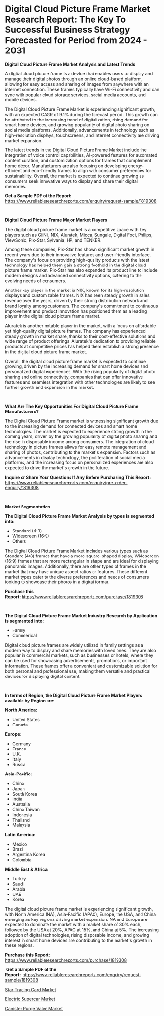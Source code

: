 <p><h1>Digital Cloud Picture Frame Market Research Report: The Key To Successful Business Strategy Forecasted for Period from 2024 - 2031</h1></p><p><strong>Digital Cloud Picture Frame Market Analysis and Latest Trends</strong></p>
<p><p>A digital cloud picture frame is a device that enables users to display and manage their digital photos through an online cloud-based platform, allowing for easy access and sharing of images from anywhere with an internet connection. These frames typically have Wi-Fi connectivity and can sync with popular cloud storage services, social media accounts, and mobile devices.</p><p>The Digital Cloud Picture Frame Market is experiencing significant growth, with an expected CAGR of 9.1% during the forecast period. This growth can be attributed to the increasing trend of digitalization, rising demand for smart home devices, and growing popularity of digital photo sharing on social media platforms. Additionally, advancements in technology such as high-resolution displays, touchscreens, and internet connectivity are driving market expansion.</p><p>The latest trends in the Digital Cloud Picture Frame Market include the integration of voice control capabilities, AI-powered features for automated content curation, and customization options for frames that complement home décor. Manufacturers are also focusing on developing energy-efficient and eco-friendly frames to align with consumer preferences for sustainability. Overall, the market is expected to continue growing as consumers seek innovative ways to display and share their digital memories.</p></p>
<p><strong>Get a Sample PDF of the Report:&nbsp;</strong> <a href="https://www.reliableresearchreports.com/enquiry/request-sample/1819308">https://www.reliableresearchreports.com/enquiry/request-sample/1819308</a></p>
<p>&nbsp;</p>
<p><strong>Digital Cloud Picture Frame Major Market Players</strong></p>
<p><p>The digital cloud picture frame market is a competitive space with key players such as GiiNii, NIX, Aluratek, Micca, Sungale, Digital Foci, Philips, ViewSonic, Pix-Star, Sylvania, HP, and TENKER.</p><p>Among these companies, Pix-Star has shown significant market growth in recent years due to their innovative features and user-friendly interface. The company's focus on providing high-quality products with the latest technology has helped them gain a strong foothold in the digital cloud picture frame market. Pix-Star has also expanded its product line to include modern designs and advanced connectivity options, catering to the evolving needs of consumers.</p><p>Another key player in the market is NIX, known for its high-resolution displays and customizable frames. NIX has seen steady growth in sales revenue over the years, driven by their strong distribution network and brand loyalty among customers. The company's commitment to continuous improvement and product innovation has positioned them as a leading player in the digital cloud picture frame market.</p><p>Aluratek is another notable player in the market, with a focus on affordable yet high-quality digital picture frames. The company has experienced steady growth in market share, thanks to their cost-effective solutions and wide range of product offerings. Aluratek's dedication to providing reliable products at competitive prices has helped them establish a strong presence in the digital cloud picture frame market.</p><p>Overall, the digital cloud picture frame market is expected to continue growing, driven by the increasing demand for smart home devices and personalized digital experiences. With the rising popularity of digital photo sharing and online connectivity, companies that can offer innovative features and seamless integration with other technologies are likely to see further growth and expansion in the market.</p></p>
<p>&nbsp;</p>
<p><strong>What Are The Key Opportunities For Digital Cloud Picture Frame Manufacturers?</strong></p>
<p><p>The Digital Cloud Picture Frame market is witnessing significant growth due to the increasing demand for connected devices and smart home technologies. The market is expected to experience strong growth in the coming years, driven by the growing popularity of digital photo sharing and the rise in disposable income among consumers. The integration of cloud technology in picture frames allows for easy remote management and sharing of photos, contributing to the market's expansion. Factors such as advancements in display technology, the proliferation of social media platforms, and the increasing focus on personalized experiences are also expected to drive the market's growth in the future.</p></p>
<p><strong>Inquire or Share Your Questions If Any Before Purchasing This Report:</strong> <a href="https://www.reliableresearchreports.com/enquiry/pre-order-enquiry/1819308">https://www.reliableresearchreports.com/enquiry/pre-order-enquiry/1819308</a></p>
<p>&nbsp;</p>
<p><strong>Market Segmentation</strong></p>
<p><strong>The Digital Cloud Picture Frame Market Analysis by types is segmented into:</strong></p>
<p><ul><li>Standard (4:3)</li><li>Widescreen (16:9)</li><li>Others</li></ul></p>
<p><p>The Digital Cloud Picture Frame Market includes various types such as Standard (4:3) frames that have a more square-shaped display, Widescreen (16:9) frames that are more rectangular in shape and are ideal for displaying panoramic images. Additionally, there are other types of frames in the market that may have unique aspect ratios or features. These different market types cater to the diverse preferences and needs of consumers looking to showcase their photos in a digital format.</p></p>
<p><strong>Purchase this Report:&nbsp;</strong><a href="https://www.reliableresearchreports.com/purchase/1819308">https://www.reliableresearchreports.com/purchase/1819308</a></p>
<p>&nbsp;</p>
<p><strong>The Digital Cloud Picture Frame Market Industry Research by Application is segmented into:</strong></p>
<p><ul><li>Family</li><li>Commerical</li></ul></p>
<p><p>Digital cloud picture frames are widely utilized in family settings as a modern way to display and share memories with loved ones. They are also popular in commercial markets, such as businesses or hotels, where they can be used for showcasing advertisements, promotions, or important information. These frames offer a convenient and customizable solution for both personal and professional use, making them versatile and practical devices for displaying digital content.</p></p>
<p>&nbsp;</p>
<p><strong>In terms of Region, the Digital Cloud Picture Frame Market Players available by Region are:</strong></p>
<p>
    <p> <strong> North America: </strong>
        <ul>
            <li>United States</li>
            <li>Canada</li>
        </ul>
        </p> 
    <p> <strong> Europe: </strong>
        <ul>
            <li>Germany</li>
            <li>France</li>
            <li>U.K.</li>
            <li>Italy</li>
            <li>Russia</li>
        </ul>
        </p> 
    <p> <strong> Asia-Pacific: </strong>
        <ul>
            <li>China</li>
            <li>Japan</li>
            <li>South Korea</li>
            <li>India</li>
            <li>Australia</li>
            <li>China Taiwan</li>
            <li>Indonesia</li>
            <li>Thailand</li>
            <li>Malaysia</li>
        </ul>
        </p> 
    <p> <strong> Latin America: </strong>
        <ul>
            <li>Mexico</li>
            <li>Brazil</li>
            <li>Argentina Korea</li>
            <li>Colombia</li>
        </ul>
        </p> 
    <p> <strong> Middle East & Africa: </strong>
        <ul>
            <li>Turkey</li>
            <li>Saudi</li>
            <li>Arabia</li>
            <li>UAE</li>
            <li>Korea</li>
        </ul>
    </p>
    </p>
<p><p>The digital cloud picture frame market is experiencing significant growth, with North America (NA), Asia-Pacific (APAC), Europe, the USA, and China emerging as key regions driving market expansion. NA and Europe are expected to dominate the market with a market share of 30% each, followed by the USA at 20%, APAC at 15%, and China at 5%. The increasing adoption of digital technologies, rising disposable income, and growing interest in smart home devices are contributing to the market's growth in these regions.</p></p>
<p><strong>Purchase this Report: </strong><a href="https://www.reliableresearchreports.com/purchase/1819308">https://www.reliableresearchreports.com/purchase/1819308</a></p>
<p>&nbsp;<strong>Get a Sample PDF of the Report:&nbsp;&nbsp;</strong><a href="https://www.reliableresearchreports.com/enquiry/request-sample/1819308">https://www.reliableresearchreports.com/enquiry/request-sample/1819308</a></p>
<p><strong></strong></p>
<p><p><a href="https://github.com/johnbach50/Market-Research-Report-List-2/blob/main/star-trading-card-market.md">Star Trading Card Market</a></p><p><a href="https://fearless-okapi-6c8.notion.site/Electric-Supercar-Market-Size-and-Examines-its-Market-Scope-with-a-Primary-Focus-on-Growth-Opportu-e9985bdd536f4c2eb3f77b9981d2344e">Electric Supercar Market</a></p><p><a href="https://scarlet-rocket-c63.notion.site/Canister-Purge-Valve-Market-Size-Share-Trends-Analysis-Report-By-Application-Regional-Outlook-C-4e2885d3789a465d9dcb1e58cca3a5c1">Canister Purge Valve Market</a></p></p>